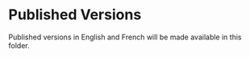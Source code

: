 # Published Versions

Published versions in English and French will be made available in this folder.
